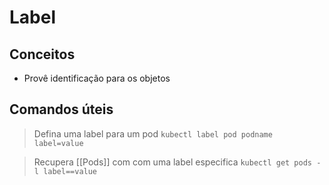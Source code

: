 # Label

## Conceitos
* Provê identificação para os objetos

## Comandos úteis

> Defina uma label para um pod
> `kubectl label pod podname label=value`

> Recupera [[Pods]] com com uma label especifica
> `kubectl get pods -l label==value`